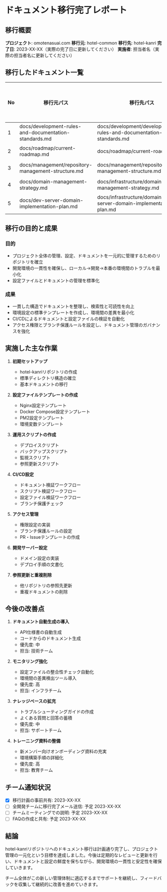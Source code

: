 # ドキュメント移行完了レポート

## 移行概要

**プロジェクト**: omotenasuai.com
**移行元**: hotel-common
**移行先**: hotel-kanri
**完了日**: 2023-XX-XX（実際の完了日に更新してください）
**実施者**: 担当者名（実際の担当者名に更新してください）

## 移行したドキュメント一覧

| No | 移行元パス | 移行先パス | ステータス |
|----|------------|------------|------------|
| 1 | docs/development-rules-and-documentation-standards.md | docs/development/development-rules-and-documentation-standards.md | 完了 |
| 2 | docs/roadmap/current-roadmap.md | docs/roadmap/current-roadmap.md | 完了 |
| 3 | docs/management/repository-management-structure.md | docs/management/repository-management-structure.md | 完了 |
| 4 | docs/domain-management-strategy.md | docs/infrastructure/domains/domain-management-strategy.md | 完了 |
| 5 | docs/dev-server-domain-implementation-plan.md | docs/infrastructure/domains/dev-server-domain-implementation-plan.md | 完了 |

## 移行の目的と成果

### 目的
- プロジェクト全体の管理、設定、ドキュメントを一元的に管理するためのリポジトリを確立
- 開発環境の一貫性を確保し、ローカル→開発→本番の環境間のトラブルを最小化
- 設定ファイルとドキュメントの管理を標準化

### 成果
- 一貫した構造でドキュメントを整理し、検索性と可読性を向上
- 環境設定の標準テンプレートを作成し、環境間の差異を最小化
- CI/CDによるドキュメントと設定ファイルの検証を自動化
- アクセス権限とブランチ保護ルールを設定し、ドキュメント管理のガバナンスを強化

## 実施した主な作業

1. **初期セットアップ**
   - hotel-kanriリポジトリの作成
   - 標準ディレクトリ構造の確立
   - 基本ドキュメントの移行

2. **設定ファイルテンプレートの作成**
   - Nginx設定テンプレート
   - Docker Compose設定テンプレート
   - PM2設定テンプレート
   - 環境変数テンプレート

3. **運用スクリプトの作成**
   - デプロイスクリプト
   - バックアップスクリプト
   - 監視スクリプト
   - 参照更新スクリプト

4. **CI/CD設定**
   - ドキュメント検証ワークフロー
   - スクリプト検証ワークフロー
   - 設定ファイル検証ワークフロー
   - ブランチ保護チェック

5. **アクセス管理**
   - 権限設定の実装
   - ブランチ保護ルールの設定
   - PR・Issueテンプレートの作成

6. **開発サーバー設定**
   - ドメイン設定の実装
   - デプロイ手順の文書化

7. **参照更新と重複削除**
   - 他リポジトリの参照先更新
   - 重複ドキュメントの削除

## 今後の改善点

1. **ドキュメント自動生成の導入**
   - API仕様書の自動生成
   - コードからのドキュメント生成
   - 優先度: 中
   - 担当: 技術チーム

2. **モニタリング強化**
   - 設定ファイルの整合性チェック自動化
   - 環境間の差異検出ツール導入
   - 優先度: 高
   - 担当: インフラチーム

3. **ナレッジベースの拡充**
   - トラブルシューティングガイドの作成
   - よくある質問と回答の蓄積
   - 優先度: 中
   - 担当: サポートチーム

4. **トレーニング資料の整備**
   - 新メンバー向けオンボーディング資料の充実
   - 環境構築手順の詳細化
   - 優先度: 高
   - 担当: 教育チーム

## チーム通知状況

- [x] 移行計画の事前共有: 2023-XX-XX
- [ ] 全開発チームに移行完了メール送信: 予定 2023-XX-XX
- [ ] チームミーティングでの説明: 予定 2023-XX-XX
- [ ] FAQの作成と共有: 予定 2023-XX-XX

## 結論

hotel-kanriリポジトリへのドキュメント移行は計画通り完了し、プロジェクト管理の一元化という目標を達成しました。今後は定期的なレビューと更新を行い、ドキュメントと設定の鮮度を保ちながら、開発環境の一貫性と安定性を確保していきます。

チーム全体がこの新しい管理体制に適応するまでサポートを継続し、フィードバックを収集して継続的に改善を進めていきます。